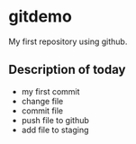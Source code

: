 # gitdemo
My first repository using github.

## Description of today

* my first commit 
* change file
* commit file
* push file to github
* add file to staging
